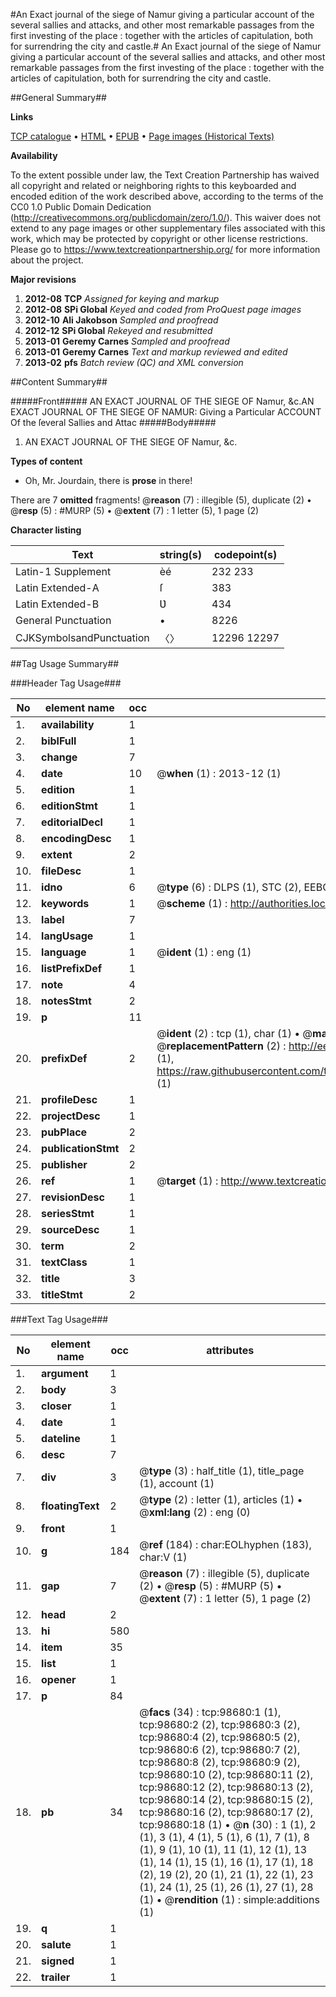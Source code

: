#An Exact journal of the siege of Namur giving a particular account of the several sallies and attacks, and other most remarkable passages from the first investing of the place : together with the articles of capitulation, both for surrendring the city and castle.#
An Exact journal of the siege of Namur giving a particular account of the several sallies and attacks, and other most remarkable passages from the first investing of the place : together with the articles of capitulation, both for surrendring the city and castle.

##General Summary##

**Links**

[TCP catalogue](http://www.ota.ox.ac.uk/tcp/)  • 
[HTML](http://tei.it.ox.ac.uk/tcp/Texts-HTML/free/A38/A38922.html)  • 
[EPUB](http://tei.it.ox.ac.uk/tcp/Texts-EPUB/free/A38/A38922.epub) • 
[Page images (Historical Texts)](https://historicaltexts.jisc.ac.uk/eebo-13255434e)

**Availability**

To the extent possible under law, the Text Creation Partnership has waived all copyright and related or neighboring rights to this keyboarded and encoded edition of the work described above, according to the terms of the CC0 1.0 Public Domain Dedication (http://creativecommons.org/publicdomain/zero/1.0/). This waiver does not extend to any page images or other supplementary files associated with this work, which may be protected by copyright or other license restrictions. Please go to https://www.textcreationpartnership.org/ for more information about the project.

**Major revisions**

1. __2012-08__ __TCP__ *Assigned for keying and markup*
1. __2012-08__ __SPi Global__ *Keyed and coded from ProQuest page images*
1. __2012-10__ __Ali Jakobson__ *Sampled and proofread*
1. __2012-12__ __SPi Global__ *Rekeyed and resubmitted*
1. __2013-01__ __Geremy Carnes__ *Sampled and proofread*
1. __2013-01__ __Geremy Carnes__ *Text and markup reviewed and edited*
1. __2013-02__ __pfs__ *Batch review (QC) and XML conversion*

##Content Summary##

#####Front#####
AN EXACT JOURNAL OF THE SIEGE OF Namur, &c.AN EXACT JOURNAL OF THE SIEGE OF NAMUR: Giving a Particular ACCOUNT Of the ſeveral Sallies and Attac
#####Body#####

1. AN EXACT JOURNAL OF THE SIEGE OF Namur, &c.

**Types of content**

  * Oh, Mr. Jourdain, there is **prose** in there!

There are 7 **omitted** fragments! 
 @__reason__ (7) : illegible (5), duplicate (2)  •  @__resp__ (5) : #MURP (5)  •  @__extent__ (7) : 1 letter (5), 1 page (2)

**Character listing**


|Text|string(s)|codepoint(s)|
|---|---|---|
|Latin-1 Supplement|èé|232 233|
|Latin Extended-A|ſ|383|
|Latin Extended-B|Ʋ|434|
|General Punctuation|•|8226|
|CJKSymbolsandPunctuation|〈〉|12296 12297|

##Tag Usage Summary##

###Header Tag Usage###

|No|element name|occ|attributes|
|---|---|---|---|
|1.|__availability__|1||
|2.|__biblFull__|1||
|3.|__change__|7||
|4.|__date__|10| @__when__ (1) : 2013-12 (1)|
|5.|__edition__|1||
|6.|__editionStmt__|1||
|7.|__editorialDecl__|1||
|8.|__encodingDesc__|1||
|9.|__extent__|2||
|10.|__fileDesc__|1||
|11.|__idno__|6| @__type__ (6) : DLPS (1), STC (2), EEBO-CITATION (1), OCLC (1), VID (1)|
|12.|__keywords__|1| @__scheme__ (1) : http://authorities.loc.gov/ (1)|
|13.|__label__|7||
|14.|__langUsage__|1||
|15.|__language__|1| @__ident__ (1) : eng (1)|
|16.|__listPrefixDef__|1||
|17.|__note__|4||
|18.|__notesStmt__|2||
|19.|__p__|11||
|20.|__prefixDef__|2| @__ident__ (2) : tcp (1), char (1)  •  @__matchPattern__ (2) : ([0-9\-]+):([0-9IVX]+) (1), (.+) (1)  •  @__replacementPattern__ (2) : http://eebo.chadwyck.com/downloadtiff?vid=$1&page=$2 (1), https://raw.githubusercontent.com/textcreationpartnership/Texts/master/tcpchars.xml#$1 (1)|
|21.|__profileDesc__|1||
|22.|__projectDesc__|1||
|23.|__pubPlace__|2||
|24.|__publicationStmt__|2||
|25.|__publisher__|2||
|26.|__ref__|1| @__target__ (1) : http://www.textcreationpartnership.org/docs/. (1)|
|27.|__revisionDesc__|1||
|28.|__seriesStmt__|1||
|29.|__sourceDesc__|1||
|30.|__term__|2||
|31.|__textClass__|1||
|32.|__title__|3||
|33.|__titleStmt__|2||


###Text Tag Usage###

|No|element name|occ|attributes|
|---|---|---|---|
|1.|__argument__|1||
|2.|__body__|3||
|3.|__closer__|1||
|4.|__date__|1||
|5.|__dateline__|1||
|6.|__desc__|7||
|7.|__div__|3| @__type__ (3) : half_title (1), title_page (1), account (1)|
|8.|__floatingText__|2| @__type__ (2) : letter (1), articles (1)  •  @__xml:lang__ (2) : eng (0)|
|9.|__front__|1||
|10.|__g__|184| @__ref__ (184) : char:EOLhyphen (183), char:V (1)|
|11.|__gap__|7| @__reason__ (7) : illegible (5), duplicate (2)  •  @__resp__ (5) : #MURP (5)  •  @__extent__ (7) : 1 letter (5), 1 page (2)|
|12.|__head__|2||
|13.|__hi__|580||
|14.|__item__|35||
|15.|__list__|1||
|16.|__opener__|1||
|17.|__p__|84||
|18.|__pb__|34| @__facs__ (34) : tcp:98680:1 (1), tcp:98680:2 (2), tcp:98680:3 (2), tcp:98680:4 (2), tcp:98680:5 (2), tcp:98680:6 (2), tcp:98680:7 (2), tcp:98680:8 (2), tcp:98680:9 (2), tcp:98680:10 (2), tcp:98680:11 (2), tcp:98680:12 (2), tcp:98680:13 (2), tcp:98680:14 (2), tcp:98680:15 (2), tcp:98680:16 (2), tcp:98680:17 (2), tcp:98680:18 (1)  •  @__n__ (30) : 1 (1), 2 (1), 3 (1), 4 (1), 5 (1), 6 (1), 7 (1), 8 (1), 9 (1), 10 (1), 11 (1), 12 (1), 13 (1), 14 (1), 15 (1), 16 (1), 17 (1), 18 (2), 19 (2), 20 (1), 21 (1), 22 (1), 23 (1), 24 (1), 25 (1), 26 (1), 27 (1), 28 (1)  •  @__rendition__ (1) : simple:additions (1)|
|19.|__q__|1||
|20.|__salute__|1||
|21.|__signed__|1||
|22.|__trailer__|1||
